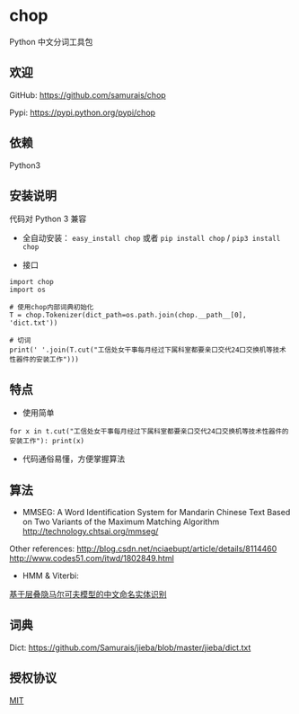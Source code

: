 # chop
Python 中文分词工具包

## 欢迎

GitHub: https://github.com/samurais/chop

Pypi: https://pypi.python.org/pypi/chop

## 依赖

Python3

## 安装说明

代码对 Python 3 兼容

*  全自动安装： ``easy_install chop`` 或者 ``pip install chop`` / ``pip3 install chop``

* 接口

```
import chop
import os

# 使用chop内部词典初始化
T = chop.Tokenizer(dict_path=os.path.join(chop.__path__[0], 'dict.txt'))

# 切词
print(' '.join(T.cut("工信处女干事每月经过下属科室都要亲口交代24口交换机等技术性器件的安装工作")))

```

## 特点

* 使用简单

```
for x in t.cut("工信处女干事每月经过下属科室都要亲口交代24口交换机等技术性器件的安装工作"): print(x)
```

* 代码通俗易懂，方便掌握算法

## 算法

* MMSEG: 
A Word Identification System for Mandarin Chinese Text Based on Two
Variants of the Maximum Matching Algorithm
http://technology.chtsai.org/mmseg/

Other references:
http://blog.csdn.net/nciaebupt/article/details/8114460
http://www.codes51.com/itwd/1802849.html

* HMM & Viterbi:

[基于层叠隐马尔可夫模型的中文命名实体识别](http://xueshu.baidu.com/s?wd=%E5%9F%BA%E4%BA%8E%E5%B1%82%E5%8F%A0%E9%9A%90%E9%A9%AC%E5%B0%94%E5%8F%AF%E5%A4%AB%E6%A8%A1%E5%9E%8B%E7%9A%84%E4%B8%AD%E6%96%87%E5%91%BD%E5%90%8D%E5%AE%9E%E4%BD%93%E8%AF%86%E5%88%AB&tn=SE_baiduxueshu_c1gjeupa&ie=utf-8&sc_hit=1)

## 词典

Dict:
https://github.com/Samurais/jieba/blob/master/jieba/dict.txt

## 授权协议
[MIT](./LICENSE)